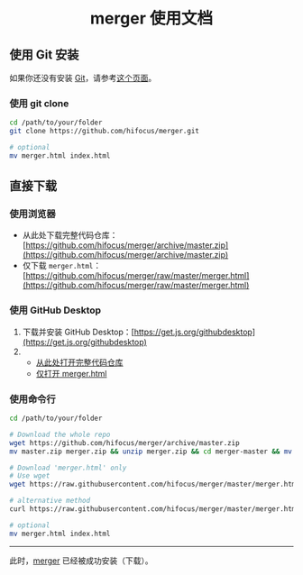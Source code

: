 <h1 align="center">merger 使用文档</h1>

## 使用 Git 安装

如果你还没有安装 [Git](https://git-scm.com)，请参考[这个页面](install-git.md)。

### 使用 git clone
```bash
cd /path/to/your/folder
git clone https://github.com/hifocus/merger.git

# optional
mv merger.html index.html
```

## 直接下载
### 使用浏览器
- 从此处下载完整代码仓库：[https://github.com/hifocus/merger/archive/master.zip](https://github.com/hifocus/merger/archive/master.zip)
- 仅下载 `merger.html`：[https://github.com/hifocus/merger/raw/master/merger.html](https://github.com/hifocus/merger/raw/master/merger.html)

### 使用 GitHub Desktop
1. 下载并安装 GitHub Desktop：[https://get.js.org/githubdesktop](https://get.js.org/githubdesktop)
2. - [从此处打开完整代码仓库](x-github-client://openRepo/https://github.com/hifocus/merger)
   - [仅打开 merger.html](x-github-client://openRepo/https://github.com/hifocus/merger?branch=master&filepath=merger.html)

### 使用命令行
```bash
cd /path/to/your/folder

# Download the whole repo
wget https://github.com/hifocus/merger/archive/master.zip
mv master.zip merger.zip && unzip merger.zip && cd merger-master && mv * ../ && cd ../ && rm -rf merger-master

# Download 'merger.html' only
# Use wget
wget https://raw.githubusercontent.com/hifocus/merger/master/merger.html

# alternative method
curl https://raw.githubusercontent.com/hifocus/merger/master/merger.html --output merger.html

# optional
mv merger.html index.html
```
-----------------------
此时，[merger](https://github.com/hifocus/merger) 已经被成功安装（下载）。
